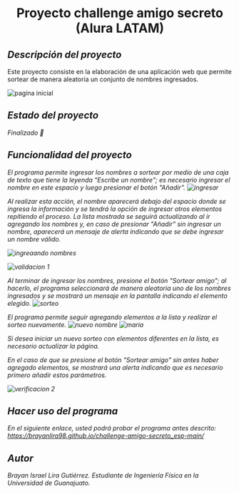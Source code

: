 <h1 align="center"> Proyecto challenge amigo secreto (Alura LATAM)</h1>

## <em> Descripción del proyecto </em>

Este proyecto consiste en la elaboración de una aplicación web que permite sortear de manera aleatoria un conjunto de nombres ingresados.

</em>![pagina inicial](https://github.com/user-attachments/assets/9c74a81a-341a-4958-b5d2-3b0a84657f5c)

## <em> Estado del proyecto 

Finalizado :100:

## Funcionalidad del proyecto

El programa permite ingresar los nombres a sortear por medio de una caja de texto que tiene la leyenda "Escribe un nombre"; es necesario ingresar el nombre en este espacio y luego presionar el botón "Añadir".
![ingresar](https://github.com/user-attachments/assets/7c8b2acc-a622-450b-b75c-86279b90953c)

Al realizar esta acción, el nombre aparecerá debajo del espacio donde se ingresa la información y se tendrá la opción de ingresar otros elementos repitiendo el proceso. La lista mostrada se seguirá actualizando al ir agregando los nombres y, en caso de presionar "Añadir" sin ingresar un nombre, aparecerá un mensaje de alerta indicando que se debe ingresar un nombre válido.

![ingreaando nombres](https://github.com/user-attachments/assets/d95e43b5-eae1-484d-9573-f208ac73d597)

![validacion 1](https://github.com/user-attachments/assets/36a6a9a3-0c92-460c-837e-b07b07cf883d)

Al terminar de ingresar los nombres, presione el botón "Sortear amigo"; al hacerlo, el programa seleccionará de manera aleatoria uno de los nombres ingresados y se mostrará un mensaje en la pantalla indicando el elemento elegido.
![sorteo](https://github.com/user-attachments/assets/15e16781-d720-4cc4-ac59-9262a54f0ed5)

El programa permite seguir agregando elementos a la lista y realizar el sorteo nuevamente.
![nuevo nombre](https://github.com/user-attachments/assets/e895f802-2888-461b-bca1-b5c987c40c3f)
![maria](https://github.com/user-attachments/assets/73104075-107d-4bbb-95c1-e078b802ca2a)

Si desea iniciar un nuevo sorteo con elementos diferentes en la lista, es necesario actualizar la página.

En el caso de que se presione el botón "Sortear amigo" sin antes haber agregado elementos, se mostrará una alerta indicando que es necesario primero añadir estos parámetros.

![verificacion 2](https://github.com/user-attachments/assets/e7ee5448-5d5e-47df-a904-6c0a05f14c45)

## Hacer uso del programa

En el siguiente enlace, usted podrá probar el programa antes descrito:
https://brayanlira98.github.io/challenge-amigo-secreto_esp-main/ 

## Autor

Brayan Israel Lira Gutiérrez. Estudiante de Ingeniería Física en la Universidad de Guanajuato.





